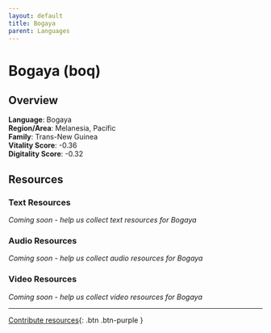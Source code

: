 ```yaml
---
layout: default
title: Bogaya
parent: Languages
---
```


# Bogaya (boq)

## Overview

**Language**: Bogaya  
**Region/Area**: Melanesia, Pacific  
**Family**: Trans-New Guinea  
**Vitality Score**: -0.36  
**Digitality Score**: -0.32  

## Resources

### Text Resources
*Coming soon - help us collect text resources for Bogaya*

### Audio Resources
*Coming soon - help us collect audio resources for Bogaya*

### Video Resources
*Coming soon - help us collect video resources for Bogaya*

---

[Contribute resources](https://fairtrain.github.io/){: .btn .btn-purple }
